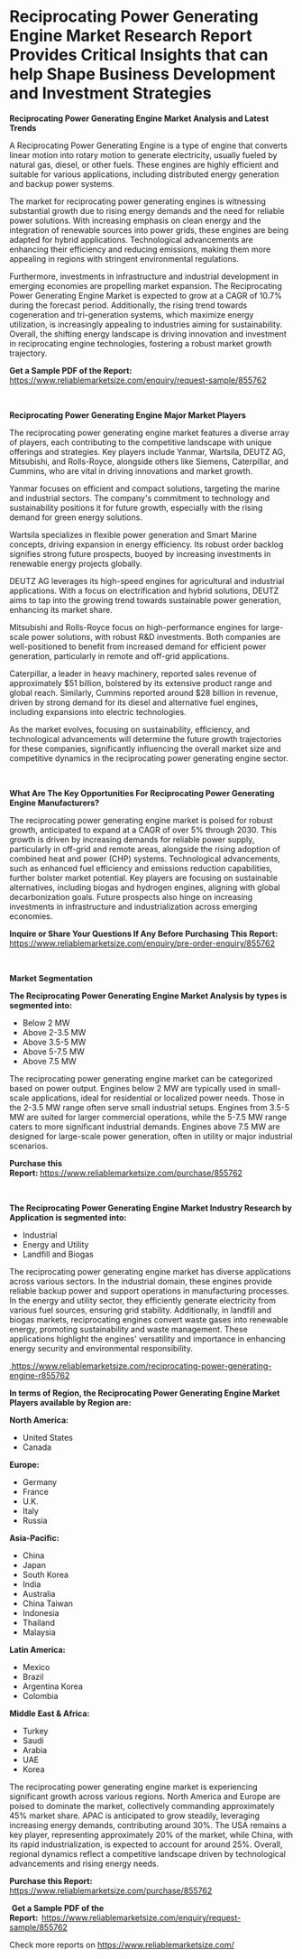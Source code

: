 <p><h1>Reciprocating Power Generating Engine Market Research Report Provides Critical Insights that can help Shape Business Development and Investment Strategies</h1></p><p><strong>Reciprocating Power Generating Engine Market Analysis and Latest Trends</strong></p>
<p><p>A Reciprocating Power Generating Engine is a type of engine that converts linear motion into rotary motion to generate electricity, usually fueled by natural gas, diesel, or other fuels. These engines are highly efficient and suitable for various applications, including distributed energy generation and backup power systems. </p><p>The market for reciprocating power generating engines is witnessing substantial growth due to rising energy demands and the need for reliable power solutions. With increasing emphasis on clean energy and the integration of renewable sources into power grids, these engines are being adapted for hybrid applications. Technological advancements are enhancing their efficiency and reducing emissions, making them more appealing in regions with stringent environmental regulations.</p><p>Furthermore, investments in infrastructure and industrial development in emerging economies are propelling market expansion. The Reciprocating Power Generating Engine Market is expected to grow at a CAGR of 10.7% during the forecast period. Additionally, the rising trend towards cogeneration and tri-generation systems, which maximize energy utilization, is increasingly appealing to industries aiming for sustainability. Overall, the shifting energy landscape is driving innovation and investment in reciprocating engine technologies, fostering a robust market growth trajectory.</p></p>
<p><strong>Get a Sample PDF of the Report:&nbsp;</strong> <a href="https://www.reliablemarketsize.com/enquiry/request-sample/855762?utm_campaign=3544&utm_medium=2&utm_source=Github&utm_content=ia&utm_term=08042025&utm_id=reciprocating-power-generating-engine">https://www.reliablemarketsize.com/enquiry/request-sample/855762</a></p>
<p>&nbsp;</p>
<p><strong>Reciprocating Power Generating Engine Major Market Players</strong></p>
<p><p>The reciprocating power generating engine market features a diverse array of players, each contributing to the competitive landscape with unique offerings and strategies. Key players include Yanmar, Wartsila, DEUTZ AG, Mitsubishi, and Rolls-Royce, alongside others like Siemens, Caterpillar, and Cummins, who are vital in driving innovations and market growth.</p><p>Yanmar focuses on efficient and compact solutions, targeting the marine and industrial sectors. The company's commitment to technology and sustainability positions it for future growth, especially with the rising demand for green energy solutions.</p><p>Wartsila specializes in flexible power generation and Smart Marine concepts, driving expansion in energy efficiency. Its robust order backlog signifies strong future prospects, buoyed by increasing investments in renewable energy projects globally.</p><p>DEUTZ AG leverages its high-speed engines for agricultural and industrial applications. With a focus on electrification and hybrid solutions, DEUTZ aims to tap into the growing trend towards sustainable power generation, enhancing its market share.</p><p>Mitsubishi and Rolls-Royce focus on high-performance engines for large-scale power solutions, with robust R&D investments. Both companies are well-positioned to benefit from increased demand for efficient power generation, particularly in remote and off-grid applications.</p><p>Caterpillar, a leader in heavy machinery, reported sales revenue of approximately $51 billion, bolstered by its extensive product range and global reach. Similarly, Cummins reported around $28 billion in revenue, driven by strong demand for its diesel and alternative fuel engines, including expansions into electric technologies.</p><p>As the market evolves, focusing on sustainability, efficiency, and technological advancements will determine the future growth trajectories for these companies, significantly influencing the overall market size and competitive dynamics in the reciprocating power generating engine sector.</p></p>
<p>&nbsp;</p>
<p><strong>What Are The Key Opportunities For Reciprocating Power Generating Engine Manufacturers?</strong></p>
<p><p>The reciprocating power generating engine market is poised for robust growth, anticipated to expand at a CAGR of over 5% through 2030. This growth is driven by increasing demands for reliable power supply, particularly in off-grid and remote areas, alongside the rising adoption of combined heat and power (CHP) systems. Technological advancements, such as enhanced fuel efficiency and emissions reduction capabilities, further bolster market potential. Key players are focusing on sustainable alternatives, including biogas and hydrogen engines, aligning with global decarbonization goals. Future prospects also hinge on increasing investments in infrastructure and industrialization across emerging economies.</p></p>
<p><strong>Inquire or Share Your Questions If Any Before Purchasing This Report:</strong> <a href="https://www.reliablemarketsize.com/enquiry/pre-order-enquiry/855762?utm_campaign=3544&utm_medium=2&utm_source=Github&utm_content=ia&utm_term=08042025&utm_id=reciprocating-power-generating-engine">https://www.reliablemarketsize.com/enquiry/pre-order-enquiry/855762</a></p>
<p>&nbsp;</p>
<p><strong>Market Segmentation</strong></p>
<p><strong>The Reciprocating Power Generating Engine Market Analysis by types is segmented into:</strong></p>
<p><ul><li>Below 2 MW</li><li>Above 2-3.5 MW</li><li>Above 3.5-5 MW</li><li>Above 5-7.5 MW</li><li>Above 7.5 MW</li></ul></p>
<p><p>The reciprocating power generating engine market can be categorized based on power output. Engines below 2 MW are typically used in small-scale applications, ideal for residential or localized power needs. Those in the 2-3.5 MW range often serve small industrial setups. Engines from 3.5-5 MW are suited for larger commercial operations, while the 5-7.5 MW range caters to more significant industrial demands. Engines above 7.5 MW are designed for large-scale power generation, often in utility or major industrial scenarios.</p></p>
<p><strong>Purchase this Report:&nbsp;</strong><a href="https://www.reliablemarketsize.com/purchase/855762?utm_campaign=3544&utm_medium=2&utm_source=Github&utm_content=ia&utm_term=08042025&utm_id=reciprocating-power-generating-engine">https://www.reliablemarketsize.com/purchase/855762</a></p>
<p>&nbsp;</p>
<p><strong>The Reciprocating Power Generating Engine Market Industry Research by Application is segmented into:</strong></p>
<p><ul><li>Industrial</li><li>Energy and Utility</li><li>Landfill and Biogas</li></ul></p>
<p><p>The reciprocating power generating engine market has diverse applications across various sectors. In the industrial domain, these engines provide reliable backup power and support operations in manufacturing processes. In the energy and utility sector, they efficiently generate electricity from various fuel sources, ensuring grid stability. Additionally, in landfill and biogas markets, reciprocating engines convert waste gases into renewable energy, promoting sustainability and waste management. These applications highlight the engines' versatility and importance in enhancing energy security and environmental responsibility.</p></p>
<p><a href="https://www.reliablemarketsize.com/reciprocating-power-generating-engine-r855762?utm_campaign=3544&utm_medium=2&utm_source=Github&utm_content=ia&utm_term=08042025&utm_id=reciprocating-power-generating-engine">&nbsp;https://www.reliablemarketsize.com/reciprocating-power-generating-engine-r855762</a></p>
<p><strong>In terms of Region, the Reciprocating Power Generating Engine Market Players available by Region are:</strong></p>
<p>
    <p> <strong> North America: </strong>
        <ul>
            <li>United States</li>
            <li>Canada</li>
        </ul>
        </p> 
    <p> <strong> Europe: </strong>
        <ul>
            <li>Germany</li>
            <li>France</li>
            <li>U.K.</li>
            <li>Italy</li>
            <li>Russia</li>
        </ul>
        </p> 
    <p> <strong> Asia-Pacific: </strong>
        <ul>
            <li>China</li>
            <li>Japan</li>
            <li>South Korea</li>
            <li>India</li>
            <li>Australia</li>
            <li>China Taiwan</li>
            <li>Indonesia</li>
            <li>Thailand</li>
            <li>Malaysia</li>
        </ul>
        </p> 
    <p> <strong> Latin America: </strong>
        <ul>
            <li>Mexico</li>
            <li>Brazil</li>
            <li>Argentina Korea</li>
            <li>Colombia</li>
        </ul>
        </p> 
    <p> <strong> Middle East & Africa: </strong>
        <ul>
            <li>Turkey</li>
            <li>Saudi</li>
            <li>Arabia</li>
            <li>UAE</li>
            <li>Korea</li>
        </ul>
    </p>
    </p>
<p><p>The reciprocating power generating engine market is experiencing significant growth across various regions. North America and Europe are poised to dominate the market, collectively commanding approximately 45% market share. APAC is anticipated to grow steadily, leveraging increasing energy demands, contributing around 30%. The USA remains a key player, representing approximately 20% of the market, while China, with its rapid industrialization, is expected to account for around 25%. Overall, regional dynamics reflect a competitive landscape driven by technological advancements and rising energy needs.</p></p>
<p><strong>Purchase this Report: </strong><a href="https://www.reliablemarketsize.com/purchase/855762?utm_campaign=3544&utm_medium=2&utm_source=Github&utm_content=ia&utm_term=08042025&utm_id=reciprocating-power-generating-engine">https://www.reliablemarketsize.com/purchase/855762</a></p>
<p>&nbsp;<strong>Get a Sample PDF of the Report:&nbsp;&nbsp;</strong><a href="https://www.reliablemarketsize.com/enquiry/request-sample/855762?utm_campaign=3544&utm_medium=2&utm_source=Github&utm_content=ia&utm_term=08042025&utm_id=reciprocating-power-generating-engine">https://www.reliablemarketsize.com/enquiry/request-sample/855762</a></p>
<p><strong></strong></p>
<p>Check more reports on <a href="https://www.reliablemarketsize.com/?utm_campaign=3544&utm_medium=2&utm_source=Github&utm_content=ia&utm_term=08042025&utm_id=reciprocating-power-generating-engine">https://www.reliablemarketsize.com/</a></p>